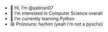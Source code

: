 - 👋 Hi, I’m @yatinsri07
- 👀 I’m interested in Computer Science overall
- 🌱 I’m currently learning Python 
- 😄 Pronouns: he/him (yeah i'm not a pyscho) 


<!---
yatinsri07/yatinsri07 is a ✨ special ✨ repository because its `README.md` (this file) appears on your GitHub profile.
You can click the Preview link to take a look at your changes.
--->
